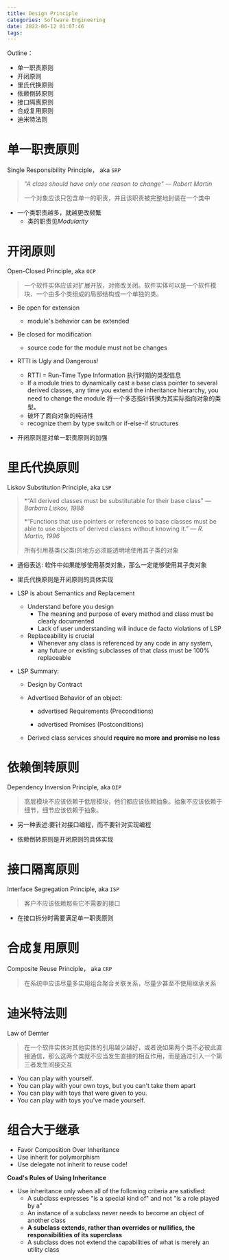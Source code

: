 ```yaml
---
title: Design Principle
categories: Software Engineering
date: 2022-06-12 01:07:46
tags:
---
```



Outline：

* 单一职责原则
* 开闭原则
* 里氏代换原则
* 依赖倒转原则 
* 接口隔离原则 
* 合成复用原则 
* 迪米特法则

<!--more-->

# 单一职责原则

Single Responsibility Principle， aka `SRP`

> *"A class should have only one reason to change"  — Robert Martin*
>
> 一个对象应该只包含单一的职责，并且该职责被完整地封装在一个类中

* 一个类职责越多，就越更改频繁
  * 类的职责见*Modularity*

# 开闭原则

Open-Closed Principle, aka `OCP`

> 一个软件实体应该对扩展开放，对修改关闭。软件实体可以是一个软件模块、一个由多个类组成的局部结构或一个单独的类。



* Be open for extension 

  * module's behavior can be extended
* Be closed for modification 

  * source code for the module must not be changes
* RTTI is Ugly and Dangerous! 
  * RTTI = Run-Time Type Information 执行时期的类型信息
  * If a module tries to dynamically cast a base class pointer to several derived classes, any time you extend the inheritance hierarchy, you need to change the module 将一个多态指针转换为其实际指向对象的类型。 
  * 破坏了面向对象的纯洁性
  * recognize them by type switch or if-else-if structures
* 开闭原则是对单一职责原则的加强

# 里氏代换原则

Liskov Substitution Principle, aka `LSP`

> *“All derived classes must be substitutable for their base class” — *Barbara Liskov, 1988*
>
> *“Functions that use pointers or references to base classes must be able to use objects of derived classes without knowing it.” — *R. Martin, 1996*
>
> 所有引用基类(父类)的地方必须能透明地使用其子类的对象



* 通俗表达: 软件中如果能够使用基类对象，那么一定能够使用其子类对象

* 里氏代换原则是开闭原则的具体实现

* LSP is about Semantics and Replacement 

  * Understand before you design
    * The meaning and purpose of every method and class must be clearly documented
    * Lack of user understanding will induce de facto violations of LSP
  * Replaceability is crucial 
    * Whenever any class is referenced by any code in any system, 
    * any future or existing subclasses of that class must be 100% replaceable

  

* LSP Summary:

  * Design by Contract 
  * Advertised Behavior of an object: 

    * advertised Requirements (Preconditions) 

    * advertised Promises (Postconditions)

  * Derived class services should **require no more and promise no less**

# 依赖倒转原则 

Dependency Inversion Principle, aka `DIP`

> 高层模块不应该依赖于低层模块，他们都应该依赖抽象。抽象不应该依赖于细节，细节应该依赖于抽象。

* 另一种表述:要针对接口编程，而不要针对实现编程

* 依赖倒转原则是开闭原则的具体实现

# 接口隔离原则

Interface Segregation Principle, aka `ISP`

> 客户不应该依赖那些它不需要的接口

* 在接口拆分时需要满足单一职责原则

# 合成复用原则

Composite Reuse Principle， aka `CRP`

> 在系统中应该尽量多实用组合聚合关联关系，尽量少甚至不使用继承关系

# 迪米特法则

Law of Demter

> 在一个软件实体对其他实体的引用越少越好，或者说如果两个类不必彼此直接通信，那么这两个类就不应当发生直接的相互作用，而是通过引入一个第三者发生间接交互



* You can play with yourself. 
* You can play with your own toys, but you can't take them apart 
* You can play with toys that were given to you. 
* You can play with toys you've made yourself.

# 组合大于继承

* Favor Composition Over Inheritance 
* Use inherit for polymorphism 
* Use delegate not inherit to reuse code!

**Coad's Rules of Using Inheritance**

* Use inheritance only when all of the following criteria are satisfied: 
  *  A subclass expresses "is a special kind of" and not "is a role played by a"
  *  An instance of a subclass never needs to become an object of another class
  *  **A subclass extends, rather than overrides or nullifies, the responsibilities of its superclass**
  *  A subclass does not extend the capabilities of what is merely an utility class
